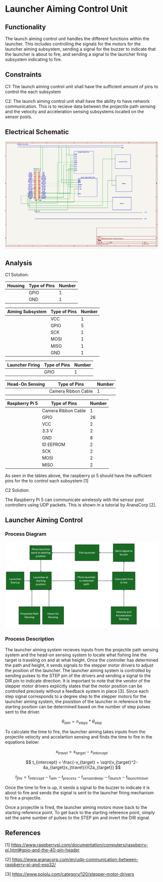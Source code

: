# Launcher Aiming Control Unit
## Functionality
The launch aiming control unit handles the different functions within the launcher. This includes controlling the signals for the motors for the launcher aiming subsystem, sending a signal for the buzzer to indicate that the launcher is about to fire, and sending a signal to the launcher firing subsystem indicating to fire.
## Constraints
C1: The launch aiming control unit shall have the sufficient amount of pins to control the each subsystem

C2: The launch aiming control unit shall have the ability to have network communication. This is to recieve data between the projectile path sensing and the velocity and acceleration sensing subsystems located on the sensor posts.



## Electrical Schematic
![alt text](image-5.png)

## Analysis
C1 Solution:

| Housing | Type of Pins | Number |
|-----------------|--------------|--------|
|| GPIO | 1 |
|| GND | 1 |


| Aiming Subsystem | Type of Pins | Number |
|-----------------|--------------|--------|
|| VCC | 1 |
|| GPIO | 5 |
|| SCK | 1 |
|| MOSI | 1 |
|| MISO | 1 |
|| GND | 1 |

| Launcher Firing | Type of Pins | Number |
|-----------------|--------------|--------|
|| GPIO | 1 |

| Head-On Sensing | Type of Pins | Number |
|-----------------|--------------|--------|
|| Camera Ribbon Cable | 1 |

| Raspberry Pi 5 | Type of Pins | Number |
|-----------------|--------------|--------|
|| Camera Ribbon Cable | 1 |
|| GPIO | 26|
|| VCC | 2 |
|| 3.3 V | 2 |
|| GND | 8|
|| ID EEPROM |2|
|| SCK | 2|
|| MOSI| 2|
|| MISO| 2|

As seen in the tables above, the raspberry pi 5 should have the sufficient pins for the to control each subsystem [1]

C2 Solution:

The Raspberry Pi 5 can communicate wirelessly with the sensor post controllers using UDP packets. This is shown in a tutorial by AranaCorp [2]. 

## Launcher Aiming Control 
### Process Diagram
![alt text](<Launcher Aiming Control Block Diagram.png>)
### Process Description
The launcher aiming system recieves inputs from the projectile path sensing system and the head-on sensing system to locate what fishing line the target is traveling on and at what height. Once the controller has determined the path and height, it sends signals to the stepper motor drivers to adjust the position of the launcher. The launcher aiming system is controlled by sending pulses to the STEP pin of the drivers and sending a signal to the DIR pin to indicate direction. It is important to note that the vendor of the stepper motor drivers explicitly states that the motor position can be controlled precisely without a feedback system in place [3]. Since each step signal corresponds to a degree step to the stepper motors for the launcher aiming system, the posistion of the launcher in reference to  the starting position can be determined based on the number of step pulses sent to the driver.

$$ \theta_{aim} = n_{steps}*\theta_{step} $$

To calculate the time to fire, the launcher aiming takes inputs from the projectile velocity and accelartion sensing and finds the time to fire in the equations below:

$$ x_{travel} = x_{target} - x_{intercept} $$

$$ t_{intercept} = \frac{-v_{target} + \sqrt{v_{target}^2-4a_{target}x_{travel}}}{2a_{target}} $$

$$ t_{fire} = t_{intercept } - t_{aim} - t_{process} - t_{sensordelay}-t_{launch}-t_{launchtravel} $$

Once the time to fire is up, it sends a signal to the buzzer to indicate it is about to fire and sends the signal is sent to the launcher firing mechanism to fire a projectile.

Once a projectile is fired, the launcher aiming motors move back to the starting reference point. To get back to the starting reference point, simply set the same sumber of pulses to the STEP pin and invert the DIR signal. 

## References
[1] https://www.raspberrypi.com/documentation/computers/raspberry-pi.html#gpio-and-the-40-pin-header

[2] https://www.aranacorp.com/en/udp-communication-between-raspberry-pi-and-esp32/

[3] https://www.pololu.com/category/120/stepper-motor-drivers 
